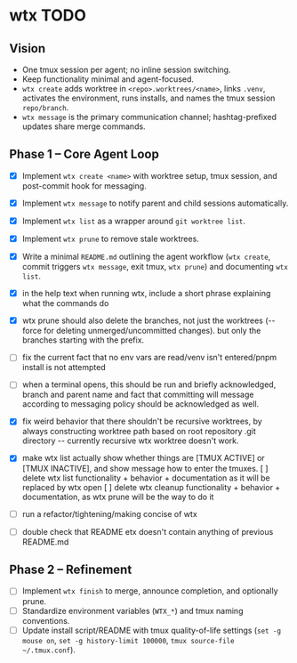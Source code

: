 # wtx TODO

## Vision
- One tmux session per agent; no inline session switching.
- Keep functionality minimal and agent-focused.
- `wtx create` adds worktree in `<repo>.worktrees/<name>`, links `.venv`, activates the environment, runs installs, and names the tmux session `repo/branch`.
- `wtx message` is the primary communication channel; hashtag-prefixed updates share merge commands.

## Phase 1 – Core Agent Loop
- [x] Implement `wtx create <name>` with worktree setup, tmux session, and post-commit hook for messaging.
- [x] Implement `wtx message` to notify parent and child sessions automatically.
- [x] Implement `wtx list` as a wrapper around `git worktree list`.
- [x] Implement `wtx prune` to remove stale worktrees.
- [x] Write a minimal `README.md` outlining the agent workflow (`wtx create`, commit triggers `wtx message`, exit tmux, `wtx prune`) and documenting `wtx list`.
- [x] in the help text when running wtx, include a short phrase explaining what the commands do
- [x] wtx prune should also delete the branches, not just the worktrees (--force for deleting unmerged/uncommitted changes). but only the branches starting with the prefix.
- [ ] fix the current fact that no env vars are read/venv isn't entered/pnpm install is not attempted
- [ ] when a terminal opens, this should be run and briefly acknowledged, branch and parent name and fact that committing will message according to messaging policy should be acknowledged as well.

- [x] fix weird behavior that there shouldn't be recursive worktrees, by always constructing worktree path based on root repository .git directory -- currently recursive wtx worktree doesn't work.
- [x] make wtx list actually show whether things are [TMUX ACTIVE] or [TMUX INACTIVE], and show message how to enter the tmuxes.
[ ] delete wtx list functionality + behavior + documentation as it will be replaced by wtx open
[ ] delete wtx cleanup functionality + behavior + documentation, as wtx prune
will be the way to do it


- [ ] run a refactor/tightening/making concise of wtx
- [ ] double check that README etx doesn't contain anything of previous README.md
## Phase 2 – Refinement
- [ ] Implement `wtx finish` to merge, announce completion, and optionally prune.
- [ ] Standardize environment variables (`WTX_*`) and tmux naming conventions.
- [ ] Update install script/README with tmux quality-of-life settings (`set -g mouse on`, `set -g history-limit 100000`, `tmux source-file ~/.tmux.conf`).
